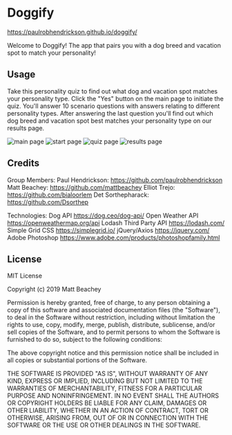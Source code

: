 # Doggify
https://paulrobhendrickson.github.io/doggify/ 

Welcome to Doggify! The app that pairs you with a dog breed and vacation spot to match your personality!


## Usage 
Take this personality quiz to find out what dog and vacation spot matches your personality type. Click the "Yes" button on the main page to initiate the quiz. You'll answer 10 scenario questions with answers relating to different personality types. After answering the last question you'll find out which dog breed and vacation spot best matches your personality type on our results page.

![main page](https://github.com/mattbeachey/doggify/blob/master/assets/images/Screen%20Shot%202019-12-03%20at%202.37.24%20PM.png "main page")
![start page](https://github.com/mattbeachey/doggify/blob/master/assets/images/Screen%20Shot%202019-12-03%20at%203.25.25%20PM.png "start page")
![quiz page](https://github.com/mattbeachey/doggify/blob/master/assets/images/Screen%20Shot%202019-12-03%20at%203.26.14%20PM.png "quiz page")
![results page](https://github.com/mattbeachey/doggify/blob/master/assets/images/Screen%20Shot%202019-12-03%20at%203.27.13%20PM.png "results page")

## Credits
Group Members:
    Paul Hendrickson: https://github.com/paulrobhendrickson
    Matt Beachey: https://github.com/mattbeachey
    Elliot Trejo: https://github.com/bialoorlem
    Det Sorthepharack: https://github.com/Dsorthep


Technologies:
    Dog API https://dog.ceo/dog-api/
    Open Weather API https://openweathermap.org/api
    Lodash Third Party API https://lodash.com/
    Simple Grid CSS https://simplegrid.io/
    jQuery/Axios https://jquery.com/
    Adobe Photoshop https://www.adobe.com/products/photoshopfamily.html

## License
MIT License

Copyright (c) 2019 Matt Beachey

Permission is hereby granted, free of charge, to any person obtaining a copy
of this software and associated documentation files (the "Software"), to deal
in the Software without restriction, including without limitation the rights
to use, copy, modify, merge, publish, distribute, sublicense, and/or sell
copies of the Software, and to permit persons to whom the Software is
furnished to do so, subject to the following conditions:

The above copyright notice and this permission notice shall be included in all
copies or substantial portions of the Software.

THE SOFTWARE IS PROVIDED "AS IS", WITHOUT WARRANTY OF ANY KIND, EXPRESS OR
IMPLIED, INCLUDING BUT NOT LIMITED TO THE WARRANTIES OF MERCHANTABILITY,
FITNESS FOR A PARTICULAR PURPOSE AND NONINFRINGEMENT. IN NO EVENT SHALL THE
AUTHORS OR COPYRIGHT HOLDERS BE LIABLE FOR ANY CLAIM, DAMAGES OR OTHER
LIABILITY, WHETHER IN AN ACTION OF CONTRACT, TORT OR OTHERWISE, ARISING FROM,
OUT OF OR IN CONNECTION WITH THE SOFTWARE OR THE USE OR OTHER DEALINGS IN THE
SOFTWARE.

